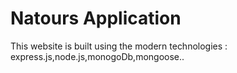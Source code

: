 # Natours Application

This website is built using the modern technologies : express.js,node.js,monogoDb,mongoose..